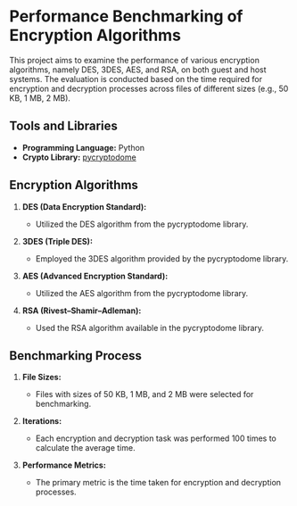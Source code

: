 # Performance Benchmarking of Encryption Algorithms

This project aims to examine the performance of various encryption algorithms, namely DES, 3DES, AES, and RSA, on both guest and host systems. The evaluation is conducted based on the time required for encryption and decryption processes across files of different sizes (e.g., 50 KB, 1 MB, 2 MB).

## Tools and Libraries

- **Programming Language:** Python
- **Crypto Library:** [pycryptodome](https://pycryptodome.readthedocs.io/en/latest/src/introduction.html)

## Encryption Algorithms

1. **DES (Data Encryption Standard):**
   - Utilized the DES algorithm from the pycryptodome library.

2. **3DES (Triple DES):**
   - Employed the 3DES algorithm provided by the pycryptodome library.

3. **AES (Advanced Encryption Standard):**
   - Utilized the AES algorithm from the pycryptodome library.

4. **RSA (Rivest–Shamir–Adleman):**
   - Used the RSA algorithm available in the pycryptodome library.

## Benchmarking Process

1. **File Sizes:**
   - Files with sizes of 50 KB, 1 MB, and 2 MB were selected for benchmarking.

2. **Iterations:**
   - Each encryption and decryption task was performed 100 times to calculate the average time.

3. **Performance Metrics:**
   - The primary metric is the time taken for encryption and decryption processes.
